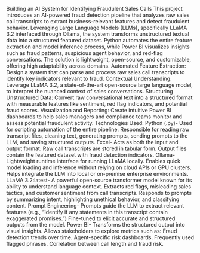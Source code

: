 Building an AI System for Identifying Fraudulent Sales Calls
This project introduces an AI-powered fraud detection pipeline that analyzes raw sales call transcripts to extract business-relevant features and detect fraudulent behavior. Leveraging Large Language Models (LLMs), specifically LLaMA 3.2 interfaced through Ollama, the system transforms unstructured textual data into a structured featured dataset. Python automates the entire feature extraction and model inference process, while Power BI visualizes insights such as fraud patterns, suspicious agent behavior, and red-flag conversations. The solution is lightweight, open-source, and customizable, offering high adaptability across domains.
Automated Feature Extraction: Design a system that can parse and process raw sales call transcripts to identify key indicators relevant to fraud.
Contextual Understanding: Leverage LLaMA 3.2, a state-of-the-art open-source large language model, to interpret the nuanced context of sales conversations.
Structuring Unstructured Data: Convert raw conversational text into a structured format with measurable features like sentiment, red flag indicators, and potential fraud scores.
Visualization and Reporting: Create intuitive Power BI dashboards to help sales managers and compliance teams monitor and assess potential fraudulent activity.
Technologies Used:
Python (.py)-
Used for scripting automation of the entire pipeline.
Responsible for reading raw transcript files, cleaning text, generating prompts, sending prompts to the LLM, and saving structured outputs.
Excel-
Acts as both the input and output format.
Raw call transcripts are stored in tabular form.
Output files contain the featured dataset with fraud detection indicators.
Ollama-
Lightweight runtime interface for running LLaMA locally.
Enables quick model loading and inference without relying on cloud APIs or GPU clusters.
Helps integrate the LLM into local or on-premise enterprise environments.
LLaMA 3.2:latest-
A powerful open-source transformer model known for its ability to understand language context.
Extracts red flags, misleading sales tactics, and customer sentiment from call transcripts.
Responds to prompts by summarizing intent, highlighting unethical behavior, and classifying content.
Prompt Engineering-
Prompts guide the LLM to extract relevant features (e.g., “Identify if any statements in this transcript contain exaggerated promises.”)
Fine-tuned to elicit accurate and structured outputs from the model.
Power BI-
Transforms the structured output into visual insights.
Allows stakeholders to explore metrics such as:
Fraud detection trends over time.
Agent-specific risk dashboards.
Frequently used flagged phrases.
Correlation between call length and fraud risk.

